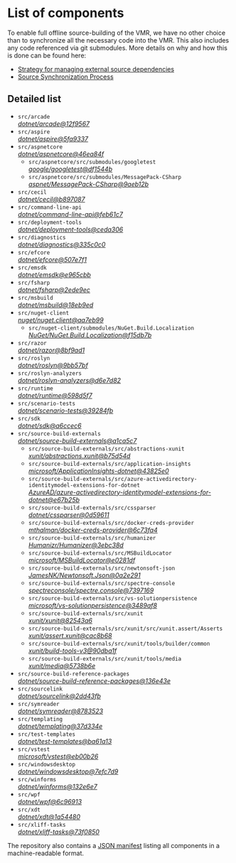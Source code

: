 ﻿# List of components

To enable full offline source-building of the VMR, we have no other choice than to synchronize all the necessary code into the VMR. This also includes any code referenced via git submodules. More details on why and how this is done can be found here:
- [Strategy for managing external source dependencies](src/arcade/Documentation/UnifiedBuild/VMR-Strategy-For-External-Source.md)
- [Source Synchronization Process](src/arcade/Documentation/UnifiedBuild/VMR-Design-And-Operation.md#source-synchronization-process)

## Detailed list

<!-- component list beginning -->
- `src/arcade`  
*[dotnet/arcade@12f9567](https://github.com/dotnet/arcade/tree/12f956787e1b8db30a6322c3fe24b10ac5dcab13)*
- `src/aspire`  
*[dotnet/aspire@5fa9337](https://github.com/dotnet/aspire/tree/5fa9337a84a52e9bd185d04d156eccbdcf592f74)*
- `src/aspnetcore`  
*[dotnet/aspnetcore@46ea84f](https://github.com/dotnet/aspnetcore/tree/46ea84f2c3c53c51935210d794975dcfa024ee4e)*
    - `src/aspnetcore/src/submodules/googletest`  
    *[google/googletest@df1544b](https://github.com/google/googletest/tree/df1544bcee0c7ce35cd5ea0b3eb8cc81855a4140)*
    - `src/aspnetcore/src/submodules/MessagePack-CSharp`  
    *[aspnet/MessagePack-CSharp@9aeb12b](https://github.com/aspnet/MessagePack-CSharp/tree/9aeb12b9bdb024512ffe2e4bddfa2785dca6e39e)*
- `src/cecil`  
*[dotnet/cecil@b897087](https://github.com/dotnet/cecil/tree/b897087e8b76481a9213ae422f5dc16f64a124b5)*
- `src/command-line-api`  
*[dotnet/command-line-api@feb61c7](https://github.com/dotnet/command-line-api/tree/feb61c7f328a2401d74f4317b39d02126cfdfe24)*
- `src/deployment-tools`  
*[dotnet/deployment-tools@ceda306](https://github.com/dotnet/deployment-tools/tree/ceda306bddb87b73dcb27525f04a8df623bab8fe)*
- `src/diagnostics`  
*[dotnet/diagnostics@335c0c0](https://github.com/dotnet/diagnostics/tree/335c0c013c3a761792bfa83c0dbaadd1f0545f07)*
- `src/efcore`  
*[dotnet/efcore@507e7f1](https://github.com/dotnet/efcore/tree/507e7f196a11aebaf26d1cf34e5d6a3e7044bb52)*
- `src/emsdk`  
*[dotnet/emsdk@e965cbb](https://github.com/dotnet/emsdk/tree/e965cbbf7eae80e2a62e46f0fcf68ab8f47792c4)*
- `src/fsharp`  
*[dotnet/fsharp@2ede9ec](https://github.com/dotnet/fsharp/tree/2ede9ec566b2504f1fe38e71bb72e0e0b2965ba5)*
- `src/msbuild`  
*[dotnet/msbuild@18eb9ed](https://github.com/dotnet/msbuild/tree/18eb9edf069c3d01dc08a56612fdabf4578aa32c)*
- `src/nuget-client`  
*[nuget/nuget.client@aa7eb99](https://github.com/nuget/nuget.client/tree/aa7eb9987d28e7169cfabfa484f2fdd22d2b91d2)*
    - `src/nuget-client/submodules/NuGet.Build.Localization`  
    *[NuGet/NuGet.Build.Localization@f15db7b](https://github.com/NuGet/NuGet.Build.Localization/tree/f15db7b7c6f5affbea268632ef8333d2687c8031)*
- `src/razor`  
*[dotnet/razor@8bf9ad1](https://github.com/dotnet/razor/tree/8bf9ad1ce4cfc0d77916f8db993e2d7f29b22665)*
- `src/roslyn`  
*[dotnet/roslyn@9bb57bf](https://github.com/dotnet/roslyn/tree/9bb57bf3b4a88a3d3c1fabb95e7b34d03da1478c)*
- `src/roslyn-analyzers`  
*[dotnet/roslyn-analyzers@d6e7d82](https://github.com/dotnet/roslyn-analyzers/tree/d6e7d82e631f0b4c2519284a1c12ed9eb945a388)*
- `src/runtime`  
*[dotnet/runtime@598d5f7](https://github.com/dotnet/runtime/tree/598d5f729a0d114a5909487e618eb842c6b45d58)*
- `src/scenario-tests`  
*[dotnet/scenario-tests@39284fb](https://github.com/dotnet/scenario-tests/tree/39284fbc776975659af4fd377b683b11be053cbb)*
- `src/sdk`  
*[dotnet/sdk@a6ccec6](https://github.com/dotnet/sdk/tree/a6ccec6606f8480dfb0eb5ef449fe6efcd88013b)*
- `src/source-build-externals`  
*[dotnet/source-build-externals@a1ca5c7](https://github.com/dotnet/source-build-externals/tree/a1ca5c7e17a24e3a55c911cc42f51881c1990dac)*
    - `src/source-build-externals/src/abstractions-xunit`  
    *[xunit/abstractions.xunit@b75d54d](https://github.com/xunit/abstractions.xunit/tree/b75d54d73b141709f805c2001b16f3dd4d71539d)*
    - `src/source-build-externals/src/application-insights`  
    *[microsoft/ApplicationInsights-dotnet@43825e0](https://github.com/microsoft/ApplicationInsights-dotnet/tree/43825e06a22cdfb702fc199a7ba99a7d541d48c6)*
    - `src/source-build-externals/src/azure-activedirectory-identitymodel-extensions-for-dotnet`  
    *[AzureAD/azure-activedirectory-identitymodel-extensions-for-dotnet@e67b25b](https://github.com/AzureAD/azure-activedirectory-identitymodel-extensions-for-dotnet/tree/e67b25be77532af9ba405670b34b4d263d505fde)*
    - `src/source-build-externals/src/cssparser`  
    *[dotnet/cssparser@0d59611](https://github.com/dotnet/cssparser/tree/0d59611784841735a7778a67aa6e9d8d000c861f)*
    - `src/source-build-externals/src/docker-creds-provider`  
    *[mthalman/docker-creds-provider@6c73fa4](https://github.com/mthalman/docker-creds-provider/tree/6c73fa4784795ae07f49305a057abf5c473d2adb)*
    - `src/source-build-externals/src/humanizer`  
    *[Humanizr/Humanizer@3ebc38d](https://github.com/Humanizr/Humanizer/tree/3ebc38de585fc641a04b0e78ed69468453b0f8a1)*
    - `src/source-build-externals/src/MSBuildLocator`  
    *[microsoft/MSBuildLocator@e0281df](https://github.com/microsoft/MSBuildLocator/tree/e0281df33274ac3c3e22acc9b07dcb4b31d57dc0)*
    - `src/source-build-externals/src/newtonsoft-json`  
    *[JamesNK/Newtonsoft.Json@0a2e291](https://github.com/JamesNK/Newtonsoft.Json/tree/0a2e291c0d9c0c7675d445703e51750363a549ef)*
    - `src/source-build-externals/src/spectre-console`  
    *[spectreconsole/spectre.console@7397169](https://github.com/spectreconsole/spectre.console/tree/7397169a2757dc3657598bdea4ac222c0f283425)*
    - `src/source-build-externals/src/vs-solutionpersistence`  
    *[microsoft/vs-solutionpersistence@3489af8](https://github.com/microsoft/vs-solutionpersistence/tree/3489af847b089e729a641a6051a02990245e8716)*
    - `src/source-build-externals/src/xunit`  
    *[xunit/xunit@82543a6](https://github.com/xunit/xunit/tree/82543a6df6f5f13b5b70f8a9f9ccb41cd676084f)*
    - `src/source-build-externals/src/xunit/src/xunit.assert/Asserts`  
    *[xunit/assert.xunit@cac8b68](https://github.com/xunit/assert.xunit/tree/cac8b688c193c0f244a0bedf3bb60feeb32d377a)*
    - `src/source-build-externals/src/xunit/tools/builder/common`  
    *[xunit/build-tools-v3@90dba1f](https://github.com/xunit/build-tools-v3/tree/90dba1f5638a4f00d4978a73e23edde5b85061d9)*
    - `src/source-build-externals/src/xunit/tools/media`  
    *[xunit/media@5738b6e](https://github.com/xunit/media/tree/5738b6e86f08e0389c4392b939c20e3eca2d9822)*
- `src/source-build-reference-packages`  
*[dotnet/source-build-reference-packages@136e43e](https://github.com/dotnet/source-build-reference-packages/tree/136e43e45e20bd58bf86eeabba0a0fa7e1a4b3ae)*
- `src/sourcelink`  
*[dotnet/sourcelink@2dd43fb](https://github.com/dotnet/sourcelink/tree/2dd43fb4a61fa12a918203f91a85bb22e33ce4c9)*
- `src/symreader`  
*[dotnet/symreader@8783523](https://github.com/dotnet/symreader/tree/878352351804a2339d595c1f74f9e6b32c6c6e6b)*
- `src/templating`  
*[dotnet/templating@37d334e](https://github.com/dotnet/templating/tree/37d334efe0b1f814dbf32838414d84f1cbe1a007)*
- `src/test-templates`  
*[dotnet/test-templates@ba61a13](https://github.com/dotnet/test-templates/tree/ba61a1355016f1ef13f6c7b6e8c23b8d9160d004)*
- `src/vstest`  
*[microsoft/vstest@eb00b26](https://github.com/microsoft/vstest/tree/eb00b269d6b8734597b8ea888219e105144e7794)*
- `src/windowsdesktop`  
*[dotnet/windowsdesktop@7efc7d9](https://github.com/dotnet/windowsdesktop/tree/7efc7d96e02316bf3195dba2b64cceff232a6ff7)*
- `src/winforms`  
*[dotnet/winforms@132e6e7](https://github.com/dotnet/winforms/tree/132e6e7e5d98bccce3b77dbb3737c3069cb00ec5)*
- `src/wpf`  
*[dotnet/wpf@6c96913](https://github.com/dotnet/wpf/tree/6c96913d693c56922e697b23b3053aa604d3bd2c)*
- `src/xdt`  
*[dotnet/xdt@1a54480](https://github.com/dotnet/xdt/tree/1a54480f52703fb45fac2a6b955247d33758383e)*
- `src/xliff-tasks`  
*[dotnet/xliff-tasks@73f0850](https://github.com/dotnet/xliff-tasks/tree/73f0850939d96131c28cf6ea6ee5aacb4da0083a)*
<!-- component list end -->

The repository also contains a [JSON manifest](https://github.com/dotnet/dotnet/blob/main/src/source-manifest.json) listing all components in a machine-readable format.
